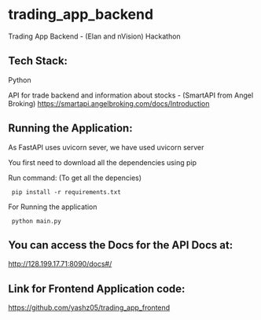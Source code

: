 # trading_app_backend

Trading App Backend - (Elan and nVision) Hackathon


## Tech Stack:
  Python
  
  API for trade backend and information about stocks - (SmartAPI from Angel Broking) https://smartapi.angelbroking.com/docs/Introduction
  
## Running the Application:
  As FastAPI uses uvicorn sever, we have used uvicorn server
  
  You first need to download all the dependencies using pip
  
  Run command:  (To get all the depencies) 
  
     pip install -r requirements.txt 
  
  For Running the application 
  
     python main.py

## You can access the Docs for the API Docs at:
http://128.199.17.71:8090/docs#/


## Link for Frontend Application code:
https://github.com/yashz05/trading_app_frontend
